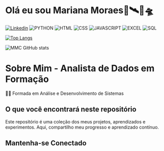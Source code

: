 
# Olá eu sou Mariana Moraes🔋🛰️🚀🛸
[![Linkedin](https://img.shields.io/badge/LinkedIn-0077B5?style=for-the-badge&logo=linkedin&logoColor=white)](https://www.linkedin.com/in/mariana-moraes-92a96726b?utm_source=share&utm_campaign=share_via&utm_content=profile&utm_medium=android_app) ![PYTHON](https://img.shields.io/badge/Python-14354C?style=for-the-badge&logo=python&logoColor=white)  ![HTML](https://img.shields.io/badge/HTML5-E34F26?style=for-the-badge&logo=html5&logoColor=white) ![CSS](https://img.shields.io/badge/CSS-239120?&style=for-the-badge&logo=css3&logoColor=white) ![JAVASCRIPT](https://img.shields.io/badge/JavaScript-F7DF1E?style=for-the-badge&logo=javascript&logoColor=black) ![EXCEL](https://img.shields.io/badge/Microsoft_Excel-217346?style=for-the-badge&logo=microsoft-excel&logoColor=white) ![SQL](https://img.shields.io/badge/MySQL-00000F?style=for-the-badge&logo=mysql&logoColor=white)


[![Top Langs](https://github-readme-stats.vercel.app/api/top-langs/?username=mmc19mmc&layout=compact)](https://github.com/anuraghazra/github-readme-stats)


![MMC GitHub stats](https://github-readme-stats.vercel.app/api?username=mmc19mmc&show_icons=true)

# Sobre Mim - Analista de Dados em Formação
 👩‍💻 Formada em Análise e Desenvolvimento de Sistemas
 
## O que você encontrará neste repositório

Este repositório é uma coleção dos meus projetos, aprendizados e experimentos. Aqui, compartilho meu progresso e aprendizado contínuo.

## Mantenha-se Conectado



